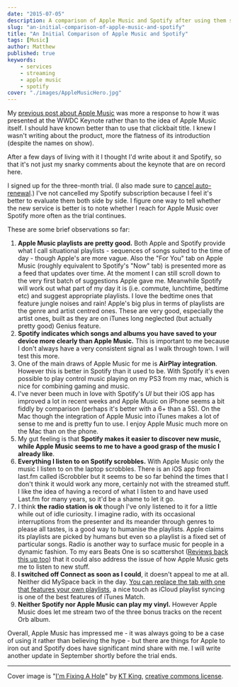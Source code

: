 ```yaml
---
date: "2015-07-05"
description: A comparison of Apple Music and Spotify after using them side by side this weekend.
slug: "an-initial-comparison-of-apple-music-and-spotify" 
title: "An Initial Comparison of Apple Music and Spotify"
tags: [Music]
author: Matthew
published: true
keywords:
    - services
    - streaming
    - apple music
    - spotify
cover: "./images/AppleMusicHero.jpg"
---
```


My [previous post about Apple Music](/why-apple-music-feels-like-a-fail/) was more a response to how it was presented at the WWDC Keynote rather than to the idea of Apple Music itself. I should have known better than to use that clickbait title. I knew I wasn't writing about the product, more the flatness of its introduction (despite the names on show). 

After a few days of living with it I thought I'd write about it and Spotify, so that it's not just my snarky comments about the keynote that are on record here.

I signed up for the three-month trial. (I also made sure to [cancel auto-renewal](http://www.macworld.com/article/2942713/how-to-stop-apple-music-from-automatically-renewing-your-membership.html).) I've not cancelled my Spotify subscription because I feel it's better to evaluate them both side by side. I figure one way to tell whether the new service is better is to note whether I reach for Apple Music over Spotify more often as the trial continues.

These are some brief observations so far:
  1. **Apple Music playlists are pretty good.** Both Apple and Spotify provide what I call situational playlists - sequences of songs suited to the time of day - though Apple's are more vague. Also the "For You" tab on Apple Music (roughly equivalent to Spotify's "Now" tab) is presented more as a feed that updates over time. At the moment I can still scroll down to the very first batch of suggestions Apple gave me. Meanwhile Spotify will work out what part of my day it is (i.e. commute, lunchtime, bedtime etc) and suggest appropriate playlists. I love the bedtime ones that feature jungle noises and rain! Apple's big plus in terms of playlists are the genre and artist centred ones. These are very good, especially the artist ones, built as they are on iTunes long neglected (but actually pretty good) Genius feature.
  2. **Spotify indicates which songs and albums you have saved to your device more clearly than Apple Music.** This is important to me because I don't always have a very consistent signal as I walk through town. I will test this more.
  3. One of the main draws of Apple Music for me is **AirPlay integration**. However this is better in Spotify than it used to be. With Spotify it's even possible to play control music playing on my PS3 from my mac, which is nice for combining gaming and music.
  4. I've never been much in love with Spotify's _UI_ but their iOS app has improved a lot in recent weeks and Apple Music on iPhone seems a bit fiddly by comparison (perhaps it's better with a 6+ than a 5S). On the Mac though the integration of Apple Music into iTunes makes a lot of sense to me and is pretty fun to use. I enjoy Apple Music much more on the Mac than on the phone.
  5. My gut feeling is that **Spotify makes it easier to discover new music, while Apple Music seems to me to have a good grasp of the music I already like**. 
  6. **Everything I listen to on Spotify scrobbles.** With Apple Music only the music I listen to on the laptop scrobbles. There is an iOS app from last.fm called iScrobbler but it seems to be so far behind the times that I don't think it would work any more, certainly not with the streamed stuff. I like the idea of having a record of what I listen to and have used Last.fm for many years, so it'd be a shame to let it go.
  7. I think **the radio station is ok** though I've only listened to it for a little while out of idle curiosity. I imagine radio, with its occasional interruptions from the presenter and its meander through genres to please all tastes, is a good way to humanise the playlists. Apple claims its playlists are picked by humans but even so a playlist is a fixed set of particular songs. Radio is another way to surface music for people in a dynamic fashion. To my ears Beats One is so scattershot ([Reviews back this up too](http://www.theverge.com/2015/7/2/8883215/beats-1-radio-apple-music-zane-lowe-first-24)) that it could also address the issue of how Apple Music gets me to listen to new stuff.
  8. **I switched off Connect as soon as I could**, it doesn't appeal to me at all. Neither did MySpace back in the day. [You can replace the tab with one that features your own playlists](http://www.cnet.com/how-to/replace-the-connect-tab-with-playlists-in-music-on-ios-8-4/), a nice touch as iCloud playlist syncing is one of the best features of iTunes Match.
  9. **Neither Spotify nor Apple Music can play my vinyl.** However Apple Music does let me stream two of the three bonus tracks on the recent Orb album.

Overall, Apple Music has impressed me - it was always going to be a case of using it rather than believing the hype - but there are things for Apple to iron out and Spotify does have significant mind share with me. I will write another update in September shortly before the trial ends.

---

Cover image is "[I'm Fixing A Hole](https://flic.kr/p/8af8oW)" by [KT King](https://www.flickr.com/photos/xtrah/), [creative commons license](https://creativecommons.org/licenses/by/2.0/).
